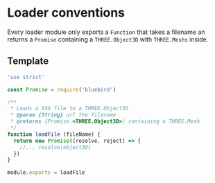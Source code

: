 Loader conventions
==================

Every loader module only exports a `Function` that takes a filename an returns a `Promise` containing a `THREE.Object3D` with `THREE.Meshs` inside.

Template
--------
```javascript
'use strict'

const Promise = require('bluebird')

/**
 * Loads a XXX file to a THREE.Object3D
 * @param {String} url the filename
 * @returns {Promise.<THREE.Object3D>} containing a THREE.Mesh
 */
function loadFile (fileName) {
  return new Promise((resolve, reject) => {
    //... resolve(object3D)
  })
}

module.exports = loadFile

```